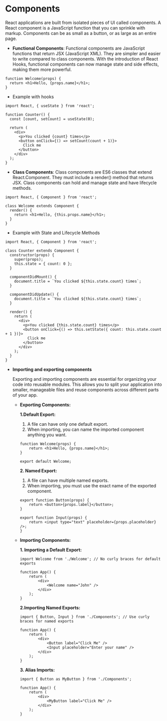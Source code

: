 # Components

React applications are built from isolated pieces of UI called components. A React component is a JavaScript function that you can sprinkle with markup. Components can be as small as a button, or as large as an entire page.

* **Functional Components**: Functional components are JavaScript functions that return JSX (JavaScript XML). They are simpler and easier to write compared to class components. With the introduction of React Hooks, functional components can now manage state and side effects, making them more powerful.

```
function Welcome(props) {
  return <h1>Hello, {props.name}</h1>;
}
```

* Example with hooks

```
import React, { useState } from 'react';

function Counter() {
  const [count, setCount] = useState(0);

  return (
    <div>
      <p>You clicked {count} times</p>
      <button onClick={() => setCount(count + 1)}>
        Click me
      </button>
    </div>
  );
}
```

* **Class Components**: Class components are ES6 classes that extend React.Component. They must include a render() method that returns JSX. Class components can hold and manage state and have lifecycle methods.

```
import React, { Component } from 'react';

class Welcome extends Component {
  render() {
    return <h1>Hello, {this.props.name}</h1>;
  }
}
```

* Example with State and Lifecycle Methods

```
import React, { Component } from 'react';

class Counter extends Component {
  constructor(props) {
    super(props);
    this.state = { count: 0 };
  }

  componentDidMount() {
    document.title = `You clicked ${this.state.count} times`;
  }

  componentDidUpdate() {
    document.title = `You clicked ${this.state.count} times`;
  }

  render() {
    return (
      <div>
        <p>You clicked {this.state.count} times</p>
        <button onClick={() => this.setState({ count: this.state.count + 1 })}>
          Click me
        </button>
      </div>
    );
  }
}
```

* **Importing and exporting components**
  
  Exporting and importing components are essential for organizing your code into reusable modules. This allows you to split   your application into smaller, manageable files and reuse components across different parts of your app.

  * **Exporting Components:**

      **1.Default Export:**

      1. A file can have only one default export.
      2. When importing, you can name the imported component anything you want.

  
      ```
      function Welcome(props) {
          return <h1>Hello, {props.name}</h1>;
      }

      export default Welcome;
      ```

      **2. Named Export:**

      1. A file can have multiple named exports.
      2. When importing, you must use the exact name of the exported component.


      ```
      export function Button(props) {
          return <button>{props.label}</button>;
      }

      export function Input(props) {
          return <input type="text" placeholder={props.placeholder} />;
      }
      ```

  * **Importing Components:**

     **1. Importing a Default Export:**

      ```
      import Welcome from './Welcome'; // No curly braces for default exports
  
      function App() {
          return (
              <div>
                  <Welcome name="John" />
              </div>
          );
      }
      ```

    **2.Importing Named Exports:**

    ```
    import { Button, Input } from './Components'; // Use curly braces for named exports

    function App() {
        return (
            <div>
                <Button label="Click Me" />
                <Input placeholder="Enter your name" />
            </div>
        );
    }
    ```

    **3. Alias Imports:**
    ```
    import { Button as MyButton } from './Components';

    function App() {
        return (
            <div>
                <MyButton label="Click Me" />
            </div>
        );
    }
    ```
        



